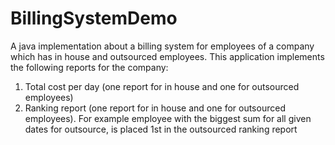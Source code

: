 # BillingSystemDemo

A java implementation about a billing system for employees of a company which has in house
and outsourced employees. This application implements the following reports for the company:

1. Total cost per day (one report for in house and one for outsourced employees)
2. Ranking report (one report for in house and one for outsourced employees). For example
employee with the biggest sum for all given dates for outsource, is placed 1st in the outsourced
ranking report

